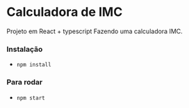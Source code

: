 # Calculadora de IMC

Projeto em React + typescript
Fazendo uma calculadora IMC.

### Instalação
- `npm install`

### Para rodar 
- `npm start`
